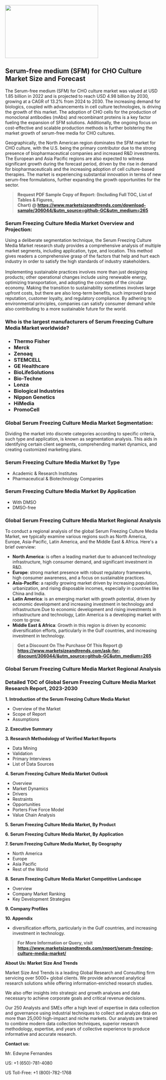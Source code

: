 <p><img class="alignnone size-medium wp-image-20088" src="https://ffe5etoiles.com/wp-content/uploads/2024/12/MST1-300x171.png" alt="" width="300" height="171" /></p><h2>Serum-free medium (SFM) for CHO Culture Market Size and Forecast</h2><p>The Serum-free medium (SFM) for CHO culture market was valued at USD 1.85 billion in 2022 and is projected to reach USD 4.98 billion by 2030, growing at a CAGR of 13.2% from 2024 to 2030. The increasing demand for biologics, coupled with advancements in cell culture technologies, is driving the growth of this market. The adoption of CHO cells for the production of monoclonal antibodies (mAbs) and recombinant proteins is a key factor fueling the expansion of SFM solutions. Additionally, the ongoing focus on cost-effective and scalable production methods is further bolstering the market growth of serum-free media for CHO cultures.</p><p>Geographically, the North American region dominates the SFM market for CHO culture, with the U.S. being the primary contributor due to the strong presence of biopharmaceutical companies and increased R&D investments. The European and Asia Pacific regions are also expected to witness significant growth during the forecast period, driven by the rise in demand for biopharmaceuticals and the increasing adoption of cell culture-based therapies. The market is experiencing substantial innovation in terms of new serum-free formulations, further expanding the growth opportunities for the sector.</p></p><blockquote id="" class=""><strong>Request PDF Sample Copy of Report: (Including Full TOC, List of Tables &amp; Figures, Chart)&nbsp;@&nbsp;<strong><a href="https://www.marketsizeandtrends.com/download-sample/306044/&utm_source=github-GC&utm_medium=265" target="_blank">https://www.marketsizeandtrends.com/download-sample/306044/&utm_source=github-GC&utm_medium=265</a></strong></strong></blockquote><h3 id="" class="">Serum Freezing Culture Media Market&nbsp;Overview and Projection:</h3><p id="" class="">Using a deliberate segmentation technique, the Serum Freezing Culture Media Market research study provides a comprehensive analysis of multiple market segments, including application, type, and location. This method gives readers a comprehensive grasp of the factors that help and hurt each industry in order to satisfy the high standards of industry stakeholders. <br /> <br />Implementing sustainable practices involves more than just designing products; other operational changes include using renewable energy, optimizing transportation, and adopting the concepts of the circular economy. Making the transition to sustainability sometimes involves large upfront costs, but there are also long-term benefits, such improved brand reputation, customer loyalty, and regulatory compliance. By adhering to environmental principles, companies can satisfy consumer demand while also contributing to a more sustainable future for the world.</p><h3 id="" class="">Who is the largest manufacturers of&nbsp;Serum Freezing Culture Media Market worldwide?</h3><h3 class=""><p><ul><li>Thermo Fisher </li><li> Merck </li><li> Zenoaq </li><li> STEMCELL </li><li> GE Healthcare </li><li> BioLifeSolutions </li><li> Bio-Techne </li><li> Lonza </li><li> Biological Industries </li><li> Nippon Genetics </li><li> HiMedia </li><li> PromoCell</li></ul></p></h3><h3 id="" class="">Global&nbsp;Serum Freezing Culture Media Market Segmentation:</h3><p id="" class="">Dividing the market into discrete categories according to specific criteria, such type and application, is known as segmentation analysis. This aids in identifying certain client segments, comprehending market dynamics, and creating customized marketing plans.</p><h3 id="" class="">Serum Freezing Culture Media Market&nbsp;By Type</h3><p><p><ul><li>Academic & Research Institutes</li><li> Pharmaceutical & Biotechnology Companies</p></li></ul></p></p><h3 id="" class="">Serum Freezing Culture Media Market&nbsp;By Application</h3><p class=""><p><ul><li>With DMSO</li><li> DMSO-free</li></ul></p></p><h3 id="" class="">Global Serum Freezing Culture Media Market Regional Analysis</h3><p id="" class="">To conduct a regional analysis of the global Serum Freezing Culture Media Market, we typically examine various regions such as North America, Europe, Asia-Pacific, Latin America, and the Middle East &amp; Africa. Here's a brief overview:</p><ul><li><strong>North America</strong>: is often a leading market due to advanced technology infrastructure, high consumer demand, and significant investment in R&amp;D.</li><li><strong>Europe</strong>: strong market presence with robust regulatory frameworks, high consumer awareness, and a focus on sustainable practices.</li><li><strong>Asia-Pacific</strong>: a rapidly growing market driven by increasing population, urbanization, and rising disposable incomes, especially in countries like China and India.</li><li><strong>Latin America</strong>: is an emerging market with growth potential, driven by economic development and increasing investment in technology and infrastructure.Due to economic development and rising investments in infrastructure and technology, Latin America is a developing market with room to grow.</li><li><strong>Middle East &amp; Africa</strong>: Growth in this region is driven by economic diversification efforts, particularly in the Gulf countries, and increasing investment in technology.</li></ul><blockquote id="" class=""><strong>Get a Discount On The Purchase Of This Report @ <strong><a href="https://www.marketsizeandtrends.com/ask-for-discount/306044/&utm_source=github-GC&utm_medium=265" target="_blank">https://www.marketsizeandtrends.com/ask-for-discount/306044/&utm_source=github-GC&utm_medium=265</a></strong></strong></blockquote><h3 id="" class="">Global Serum Freezing Culture Media Market Regional Analysis</h3><h3 id="" class="">Detailed TOC of Global Serum Freezing Culture Media Market Research Report, 2023-2030</h3><p id="" class=""><strong>1. Introduction of the Serum Freezing Culture Media Market</strong></p><ul><li>Overview of the Market</li><li>Scope of Report</li><li>Assumptions</li></ul><p id="" class=""><strong>2. Executive Summary</strong></p><p id="" class=""><strong>3. Research Methodology of Verified Market Reports</strong></p><ul><li>Data Mining</li><li>Validation</li><li>Primary Interviews</li><li>List of Data Sources</li></ul><p id="" class=""><strong>4. Serum Freezing Culture Media Market Outlook</strong></p><ul><li>Overview</li><li>Market Dynamics</li><li>Drivers</li><li>Restraints</li><li>Opportunities</li><li>Porters Five Force Model</li><li>Value Chain Analysis</li></ul><p id="" class=""><strong>5. Serum Freezing Culture Media Market, By Product</strong></p><p id="" class=""><strong>6. Serum Freezing Culture Media Market, By Application</strong></p><p id="" class=""><strong>7. Serum Freezing Culture Media Market, By Geography</strong></p><ul><li>North America</li><li>Europe</li><li>Asia Pacific</li><li>Rest of the World</li></ul><p id="" class=""><strong>8. Serum Freezing Culture Media Market Competitive Landscape</strong></p><ul><li>Overview</li><li>Company Market Ranking</li><li>Key Development Strategies</li></ul><p id="" class=""><strong>9. Company Profiles</strong></p><p id="" class=""><strong>10. Appendix</strong></p><ul><li>diversification efforts, particularly in the Gulf countries, and increasing investment in technology.</li></ul><blockquote id="" class=""><strong>For More Information or Query, visit <strong><strong><a href="https://www.marketsizeandtrends.com/report/serum-freezing-culture-media-market/" target="_blank">https://www.marketsizeandtrends.com/report/serum-freezing-culture-media-market/</a></strong></strong></strong></blockquote><p id="" class=""><strong>About Us: Market Size And Trends</strong></p><p id="" class="">Market Size And Trends is a leading Global Research and Consulting firm servicing over 5000+ global clients. We provide advanced analytical research solutions while offering information-enriched research studies.</p><p id="" class="">We also offer insights into strategic and growth analyses and data necessary to achieve corporate goals and critical revenue decisions.</p><p id="" class="">Our 250 Analysts and SMEs offer a high level of expertise in data collection and governance using industrial techniques to collect and analyze data on more than 25,000 high-impact and niche markets. Our analysts are trained to combine modern data collection techniques, superior research methodology, expertise, and years of collective experience to produce informative and accurate research.</p><p id="" class=""><strong>Contact us:</strong></p><p id="" class="">Mr. Edwyne Fernandes</p><p id="" class="">US: +1 (650)-781-4080</p><p id="" class="">US Toll-Free: +1 (800)-782-1768</p>
